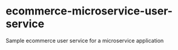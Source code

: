 # ecommerce-microservice-user-service
Sample ecommerce user service for a microservice application 
